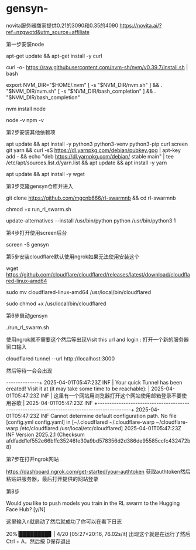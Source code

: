 # gensyn-
novita服务器商家提供0.21的3090和0.35的4090 
https://novita.ai/?ref=nzgwotd&utm_source=affiliate



第一步安装node

apt-get update && apt-get install -y curl

curl -o- https://raw.githubusercontent.com/nvm-sh/nvm/v0.39.7/install.sh | bash

export NVM_DIR="$HOME/.nvm"
[ -s "$NVM_DIR/nvm.sh" ] && \. "$NVM_DIR/nvm.sh"
[ -s "$NVM_DIR/bash_completion" ] && \. "$NVM_DIR/bash_completion"

nvm install node

node -v
npm -v


第2步安装其他依赖项



apt update && apt install -y python3 python3-venv python3-pip curl screen git yarn && curl -sS https://dl.yarnpkg.com/debian/pubkey.gpg | apt-key add - && echo "deb https://dl.yarnpkg.com/debian/ stable main" | tee /etc/apt/sources.list.d/yarn.list && apt update && apt install -y yarn 


apt update && apt install -y wget


第3步克隆gensyn仓库并进入

git clone https://github.com/mgcnb666/rl-swarmnb && cd rl-swarmnb

chmod +x run_rl_swarm.sh

update-alternatives --install /usr/bin/python python /usr/bin/python3 1

第4步打开使用screen后台


screen -S gensyn





第5步安装cloudflare默认使用ngrok如果无法使用安装这个

wget https://github.com/cloudflare/cloudflared/releases/latest/download/cloudflared-linux-amd64

sudo mv cloudflared-linux-amd64 /usr/local/bin/cloudflared


sudo chmod +x /usr/local/bin/cloudflared



第6步启动gensyn

./run_rl_swarm.sh



使用ngrok就不需要这个然后等出现Visit this url and login : 打开一个新的服务器窗口输入


cloudflared tunnel --url http://localhost:3000


然后等待一会会出现




--------------+
2025-04-01T05:47:23Z INF |  Your quick Tunnel has been created! Visit it at (it may take some time to be reachable):  |
2025-04-01T05:47:23Z INF |  这里有一个网站用浏览器打开这个网站使用邮箱登录不要使用谷歌                                         |
2025-04-01T05:47:23Z INF +--------------------------------------------------------------------------------------------+
2025-04-01T05:47:23Z INF Cannot determine default configuration path. No file [config.yml config.yaml] in [~/.cloudflared ~/.cloudflare-warp ~/cloudflare-warp /etc/cloudflared /usr/local/etc/cloudflared]
2025-04-01T05:47:23Z INF Version 2025.2.1 (Checksum afdfadd1ef552e66bffc35246fe30a9bd578356d2d386de95585ccfc432472b8)


第7步在打开ngrok网站

https://dashboard.ngrok.com/get-started/your-authtoken 获取authtoken然后粘贴进服务器，最后打开提供的网站登录




第8步


Would you like to push models you train in the RL swarm to the Hugging Face Hub? [y/N] 

这里输入n就启动了然后就成功了你可以在看下日志

 20%|████████▊                                   | 4/20 [05:27<20:16, 76.02s/it]
出现这个就是在运行了然后 Ctrl + A，然后按 D保存退出



